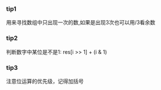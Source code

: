 ### tip1
用来寻找数组中只出现一次的数,如果是出现3次也可以用/3看余数

### tip2
判断数字中某位是不是1: res[i >> 1] + (i & 1)

### tip3
注意位运算的优先级，记得加括号